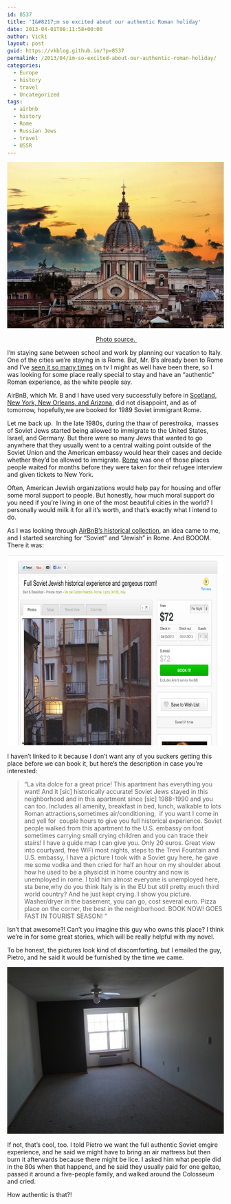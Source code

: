 ```yaml
---
id: 8537
title: 'I&#8217;m so excited about our authentic Roman holiday'
date: 2013-04-01T08:11:58+00:00
author: Vicki
layout: post
guid: https://vkblog.github.io/?p=8537
permalink: /2013/04/im-so-excited-about-our-authentic-roman-holiday/
categories:
  - Europe
  - history
  - travel
  - Uncategorized
tags:
  - airbnb
  - history
  - Rome
  - Russian Jews
  - travel
  - USSR
---
```

[<img class="aligncenter size-medium wp-image-8540" alt="SUNSET-OVER-ROME-a23078288" src="https://raw.githubusercontent.com/vkblog/vkblog.github.io/master/public/img/2013/04/SUNSET-OVER-ROME-a23078288-580x386.jpg" width="580" height="386" />](https://raw.githubusercontent.com/vkblog/vkblog.github.io/master/public/img/2013/04/SUNSET-OVER-ROME-a23078288.jpg)

<p style="text-align: center;">
   <a href="http://www.fotocommunity.com/pc/pc/display/23078288" target="_blank">Photo source. </a>
</p>

I&#8217;m staying sane between school and work by planning our vacation to Italy. One of the cities we&#8217;re staying in is Rome. But, Mr. B&#8217;s already been to Rome and I&#8217;ve <a href="https://vkblog.github.io/2009/04/why-we-all-sometimes-need-a-roman-holiday/" target="_blank">seen it so many times</a> on tv I might as well have been there, so I was looking for some place really special to stay and have an &#8220;authentic&#8221; Roman experience, as the white people say.

<!--more-->

AirBnB, which Mr. B and I have used very successfully before in <a href="https://vkblog.github.io/?s=airbnb&submit=Search" target="_blank">Scotland, New York, New Orleans, and Arizona,</a> did not disappoint, and as of tomorrow, hopefully,we are booked for 1989 Soviet immigrant Rome.

Let me back up.  In the late 1980s, during the thaw of perestroika,  masses of Soviet Jews started being allowed to immigrate to the United States, Israel, and Germany. But there were so many Jews that wanted to go anywhere that they usually went to a central waiting point outside of the Soviet Union and the American embassy would hear their cases and decide whether they&#8217;d be allowed to immigrate. <a href="http://articles.chicagotribune.com/1989-09-13/news/8901120640_1_emigration-russian-jews-rome-and-vienna" target="_blank">Rome</a> was one of those places people waited for months before they were taken for their refugee interview and given tickets to New York.

Often, American Jewish organizations would help pay for housing and offer some moral support to people. But honestly, how much moral support do you need if you&#8217;re living in one of the most beautiful cities in the world? I personally would milk it for all it&#8217;s worth, and that&#8217;s exactly what I intend to do.

As I was looking through <a href="https://www.airbnb.com/wishlists/places-that-made-history" target="_blank">AirBnB&#8217;s historical collection</a>, an idea came to me, and I started searching for &#8220;Soviet&#8221; and &#8220;Jewish&#8221; in Rome. And BOOOM. There it was:

<p style="text-align: center;">
  <a href="https://raw.githubusercontent.com/vkblog/vkblog.github.io/master/public/img/2013/04/airbnb.png"><img class="aligncenter  wp-image-8538" alt="airbnb" src="https://raw.githubusercontent.com/vkblog/vkblog.github.io/master/public/img/2013/04/airbnb.png" width="743" height="442" /></a>
</p>

I haven&#8217;t linked to it because I don&#8217;t want any of you suckers getting this place before we can book it, but here&#8217;s the description in case you&#8217;re interested:

> &#8220;La vita dolce for a great price! This apartment has everything you want! And it [sic] historically accurate! Soviet Jews stayed in this neighborhood and in this apartment since [sic] 1988-1990 and you can too. Includes all amenity, breakfast in bed, lunch, walkable to lots Roman attractions,sometimes air/conditioning,  if you want I come in and yell for  couple hours to give you full historical experience. Soviet people walked from this apartment to the U.S. embassy on foot sometimes carrying small crying children and you can trace their stairs! I have a guide map I can give you. Only 20 euros. Great view into courtyard, free WiFi most nights, steps to the Trevi Fountain and U.S. embassy, I have a picture I took with a Soviet guy here, he gave me some vodka and then cried for half an hour on my shoulder about how he used to be a physicist in home country and now is unemployed in rome. I told him almost everyone is unemployed here, sta bene,why do you think Italy is in the EU but still pretty much third world country? And he just kept crying. I show you picture. Washer/dryer in the basement, you can go, cost several euro. Pizza place on the corner, the best in the neighborhood. BOOK NOW! GOES FAST IN TOURIST SEASON! &#8220;

Isn&#8217;t that awesome?! Can&#8217;t you imagine this guy who owns this place? I think we&#8217;re in for some great stories, which will be really helpful with my novel.

To be honest, the pictures look kind of discomforting, but I emailed the guy, Pietro, and he said it would be furnished by the time we came.

[<img class="aligncenter size-medium wp-image-8539" alt="866" src="https://raw.githubusercontent.com/vkblog/vkblog.github.io/master/public/img/2013/04/866-580x387.jpg" width="580" height="387" />](https://raw.githubusercontent.com/vkblog/vkblog.github.io/master/public/img/2013/04/866.jpg)

If not, that&#8217;s cool, too. I told Pietro we want the full authentic Soviet emgire experience, and he said we might have to bring an air mattress but then burn it afterwards because there might be lice. I asked him what people did in the 80s when that happend, and he said they usually paid for one geltao, passed it around a five-people family, and walked around the Colosseum and cried.

How authentic is that?!

&nbsp;

&nbsp;